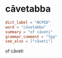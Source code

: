 # cāvetabba

``` toml
dict_label = "NCPED"
word = "cāvetabba"
summary = "of cāveti"
grammar_comment = "fpp"
see_also = ["cāveti"]
```

of cāveti

